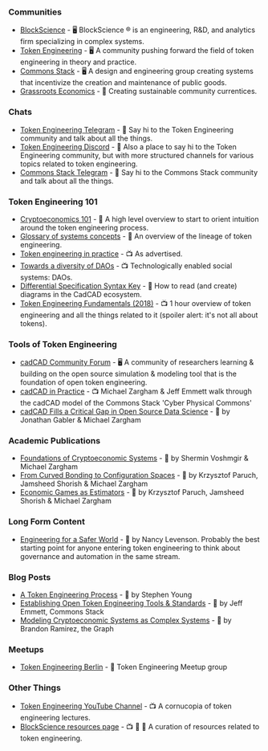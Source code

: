 ### Communities
- [BlockScience](https://block.science/) - 🖥️ BlockScience ® is an engineering, R&D, and analytics firm specializing in complex systems. 
- [Token Engineering](tokens.engineering) - 🖥️ A community pushing forward the field of token engineering in theory and practice.
- [Commons Stack](https://commonsstack.org/) - 🖥️ A design and engineering group creating systems that incentivize the creation and maintenance of public goods.
- [Grassroots Economics](https://www.grassrootseconomics.org/) - 🌱 Creating sustainable community currentices.

### Chats
- [Token Engineering Telegram](https://t.me/TokenEngineering) -  💬 Say hi to the Token Engineering community and talk about all the things.
- [Token Engineering Discord](https://discord.gg/gHvksh8) -  💬 Also a place to say hi to the Token Engineering community, but with more structured channels for various topics related to token engineering.
- [Commons Stack Telegram](https://t.me/commonsstack) - 💬 Say hi to the Commons Stack community and talk about all the things.

### Token Engineering 101
- [Cryptoeconomics 101](https://aracred.github.io/website/blog/Cryptoeconomics%20101) - 📄 A high level overview to start to orient intuition around the token engineering process.
- [Glossary of systems concepts](https://community.cadcad.org/t/working-glossary-of-systems-concepts/17) - 📄 An overview of the lineage of token engineering. 
- [Token engineering in practice](https://youtu.be/xRqXAlpWl0Y) - 📺 As advertised.
- [Towards a diversity of DAOs](https://www.youtube.com/watch?v=75769EjciVk) - 📺 Technologically enabled social systems: DAOs.
- [Differential Specification Syntax Key](https://community.cadcad.org/t/differential-specification-syntax-key/31) - 📄 How to read (and create) diagrams in the CadCAD ecosystem.
- [Token Engineering Fundamentals (2018)](https://www.youtube.com/watch?v=DsRG9uZmME8) - 📺 1 hour overview of token engineering and all the things related to it (spoiler alert: it's not all about tokens).

### Tools of Token Engineering
- [cadCAD Community Forum](https://community.cadcad.org/) - 🖥️ A community of researchers learning & building on the open source simulation & modeling tool that is the foundation of open token engineering.
- [cadCAD in Practice](https://www.youtube.com/watch?v=PQGgWpbjFv8) - 📺 Michael Zargham & Jeff Emmett walk through the cadCAD model of the Commons Stack 'Cyber Physical Commons'
- [cadCAD Fills a Critical Gap in Open Source Data Science](https://medium.com/block-science/cadcad-filling-a-critical-gap-in-open-source-data-science-fcd0d3faa8ed) - 📄 by Jonathan Gabler & Michael Zargham  

### Academic Publications
- [Foundations of Cryptoeconomic Systems](https://epub.wu.ac.at/7309/8/Foundations%20of%20Cryptoeconomic%20Systems.pdf) - 📄 by Shermin Voshmgir & Michael Zargham
- [From Curved Bonding to Configuration Spaces](https://epub.wu.ac.at/7381/1/zargham_shorish_paruch.pdf) - 📄 by Krzysztof Paruch, Jamsheed Shorish & Michael Zargham
- [Economic Games as Estimators](https://epub.wu.ac.at/7433/1/zargham_paruch_shorish.pdf) - 📄 by Krzysztof Paruch, Jamsheed Shorish & Michael Zargham

### Long Form Content
- [Engineering for a Safer World](http://sunnyday.mit.edu/safer-world.pdf) - 📕 by Nancy Levenson. Probably the best starting point for anyone entering token engineering to think about governance and automation in the same stream.

### Blog Posts
- [A Token Engineering Process](https://medium.com/@stephen_yo/a-token-engineering-process-16687f3b9a74) - 📄 by Stephen Young
- [Establishing Open Token Engineering Tools & Standards](https://medium.com/commonsstack/establishing-open-token-engineering-tools-standards-9584b40dfe30) - 📄 by Jeff Emmett, Commons Stack
- [Modeling Cryptoeconomic Systems as Complex Systems](https://thegraph.com/blog/modeling-cryptoeconomic-protocols-as-complex-systems-part-1) - 📄 by Brandon Ramirez, the Graph

### Meetups
- [Token Engineering Berlin](https://www.meetup.com/Token-Engineering) - 💬 Token Engineering Meetup group

### Other Things
- [Token Engineering YouTube Channel](https://www.youtube.com/channel/UCDmzlpzOlaTALYV0hAwT0Tg) - 📺 A cornucopia of token engineering lectures. 
- [BlockScience resources page](https://block.science/resources/) - 📺 📄 📕 A curation of resources related to token engineering.

